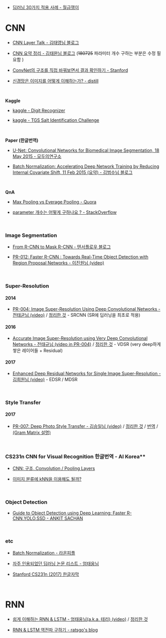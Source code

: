 
- [딥러닝 30가지 적용 사례 - 월급쟁이](https://brunch.co.kr/@itschloe1/23)

# CNN

- [CNN Layer Talk - 김태영님 블로그](https://tykimos.github.io/2017/01/27/CNN_Layer_Talk/)

- [CNN 요약 정리 - 김태완님 블로그](http://taewan.kim/post/cnn/) (~~180725~~ 파라미터 개수 구하는 부분은 수정 필요함 )

- [ConvNet의 구조를 직접 바꿔보면서 결과 확인하기 - Stanford](https://cs.stanford.edu/people/karpathy/convnetjs/demo/cifar10.html)

- [신경망은 이미지를 어떻게 이해하는가? - distill](https://distill.pub/2017/feature-visualization/)

&nbsp;

**Kaggle**
- [kaggle - Digit Recognizer](./kaggle/Digit%20Recognizer/README.md)

- [kaggle - TGS Salt Identification Challenge](./kaggle/TGS%20Salt%20Identification%20Challenge/README.md)

&nbsp;

**Paper (한글번역)**

- [U-Net: Convolutional Networks for Biomedical
Image Segmentation, 18 May 2015 - 모두의연구소](https://modulabs-biomedical.github.io/U_Net)

- [Batch Normalization: Accelerating Deep Network Training by Reducing Internal Covariate Shift, 11 Feb 2015 (요약) - 김범수님 블로그](https://shuuki4.wordpress.com/2016/01/13/batch-normalization-%EC%84%A4%EB%AA%85-%EB%B0%8F-%EA%B5%AC%ED%98%84/)

&nbsp;

**QnA**

- [Max Pooling vs Everage Pooling  - Quora](https://www.quora.com/What-is-the-benefit-of-using-average-pooling-rather-than-max-pooling)

- [parameter 개수는 어떻게 구하나요 ? - StackOverflow](https://stackoverflow.com/questions/28232235/how-to-calculate-the-number-of-parameters-of-convolutional-neural-networks)

&nbsp;

### Image Segmentation

- [From R-CNN to Mask R-CNN - 텐서플로우 블로그](https://tensorflow.blog/2017/06/05/from-r-cnn-to-mask-r-cnn/)

- [PR-012: Faster R-CNN : Towards Real-Time Object Detection with Region Proposal Networks - 이진원님 (video)](https://youtu.be/kcPAGIgBGRs)


&nbsp;

### Super-Resolution

#### 2014

- [PR-004: Image Super-Resolution Using Deep Convolutional Networks - 전태균님 (video)](https://youtu.be/1jGr_OFyfa0) / [정리한 것](./note/PR-004%20Image%20Super-Resolution%20Using%20Deep%20Convolutional%20Networks%20-%20전태균님/README.md) - SRCNN (SR에 딥러닝을 최초로 적용)


#### 2016

- [Accurate Image Super-Resolution using Very Deep Convolutional Networks - 전태규님 (video in PR-004)]() / [정리한 것](./note/Accurate%20Image%20Super-Resolution%20using%20Very%20Deep%20Convolutional%20Networks%20(2016)%20-%20전태균님/README.md) - VDSR (very deep하게 쌓은 레이어들 + Residual)

#### 2017

- [Enhanced Deep Residual Networks for Single Image Super-Resolution - 김희원님 (video)](https://youtu.be/OMIqkn2DCUk) - EDSR / MDSR

&nbsp;

### Style Transfer

#### 2017

- [PR-007: Deep Photo Style Transfer - 김승일님 (video)](https://youtu.be/YF6nLVDlznE) / [정리한 것]() / [번역](https://github.com/bactoria/Paper-Translation/blob/master/papers/Deep%20Photo%20Style%20Transfer/README.md) / [(Gram Matrix 설명)](https://blog.naver.com/PostView.nhn?blogId=atelierjpro&logNo=221180412283&categoryNo=0&parentCategoryNo=0&viewDate=&currentPage=1&postListTopCurrentPage=1&from=postView)


&nbsp;

### CS231n CNN for Visual Recognition 한글번역 - AI Korea**

- [CNN: 구조, Convolution / Pooling Layers](http://aikorea.org/cs231n/convolutional-networks/)

- [이미지 분류에 kNN을 이용해도 될까?](http://aikorea.org/cs231n/classification/)

&nbsp;
&nbsp;

### Object Detection

- [Guide to Object Detection using Deep Learning: Faster R-CNN,YOLO,SSD - ANKIT SACHAN](http://cv-tricks.com/object-detection/faster-r-cnn-yolo-ssd/)

&nbsp;

### etc

- [Batch Normalization - 라온피플](http://blog.naver.com/PostView.nhn?blogId=laonple&logNo=220808903260&categoryNo=22&parentCategoryNo=0&viewDate=&currentPage=1&postListTopCurrentPage=1&from=postView)

- [자주 인용되었던 딥러닝 논문 리스트 - 엄태웅님](https://github.com/terryum/awesome-deep-learning-papers)

- [Stanford CS231n (2017) 한글자막](https://github.com/insurgent92/CS231N_17_KOR_SUB)



&nbsp;
&nbsp;
&nbsp;
&nbsp;

# RNN

- [쉽게 이해하는 RNN & LSTM - 엄태웅님(a.k.a. 테리) (video)](https://youtu.be/SoNtAjxA3Jo) / [정리한 것](./note/쉽게%20이해하는%20RNN%20&%20LSTM%20-%20엄태웅님(a.k.a.%20테리)/README.md)

- [RNN & LSTM 역전파 구하기 - ratsgo's blog](https://ratsgo.github.io/natural%20language%20processing/2017/03/09/rnnlstm/)
